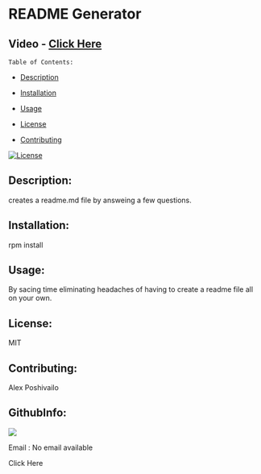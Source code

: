 
  # README Generator


  ## Video - 	[Click Here](https://drive.google.com/file/d/1Hb2Ul8VuhUWIKe-8TbgFA69qWJfuyMSh/preview)



    Table of Contents:
  
  - [Description](#description)
  
  - [Installation](#installation)
  
  - [Usage](#usage)
  
  - [License](#license)
  
  - [Contributing](#contributing)
  
  
    
  
  [![License](https://poser.pugx.org/ali-irawan/xtra/license.svg)](https://poser.pugx.org/ali-irawan/xtra/license.svg)
  
    
  
  ## Description:
  
    
  
  creates a readme.md file by answeing a few questions.
  
     
  
  ## Installation:
  
    
  
   rpm install
  
    
  
  ## Usage:
  
    
  
  By sacing time eliminating headaches of having to create a readme file all on your own.
  
    
  
  ## License:
  
    
  
  MIT
  
    
  
  ## Contributing:
  
    
  
  Alex Poshivailo



  ## GithubInfo:
 
  <img src="https://avatars1.githubusercontent.com/u/60416026?v=4" />
  
Email : No email available

  
  <a src="https://drive.google.com/file/d/1Hb2Ul8VuhUWIKe-8TbgFA69qWJfuyMSh/preview" width="640" height="480">Click Here</a>
